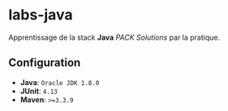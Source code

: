 # labs-java
Apprentissage de la stack **Java** *PACK Solutions* par la pratique.

## Configuration

* **Java**: `Oracle JDK 1.8.0`
* **JUnit**: `4.13`
* **Maven**: `>=3.3.9`
